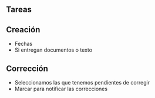 ## Tareas

## Creación
* Fechas
* Si entregan documentos o texto


## Corrección
* Seleccionamos las que tenemos pendientes de corregir
* Marcar para notificar las correcciones